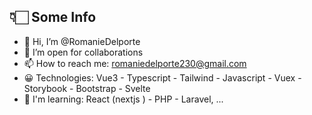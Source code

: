 ## 👇🏻 Some Info 

- 👋 Hi, I’m @RomanieDelporte
- 👀 I’m open for collaborations
- 📫 How to reach me: romaniedelporte230@gmail.com
- 😀 Technologies: Vue3 - Typescript - Tailwind - Javascript - Vuex - Storybook - Bootstrap - Svelte 
- 🤯 I'm learning: React (nextjs ) - PHP - Laravel, ...

<!---
RomanieDelporte/RomanieDelporte is a ✨ special ✨ repository because its `README.md` (this file) appears on your GitHub profile.
You can click the Preview link to take a look at your changes.
--->

